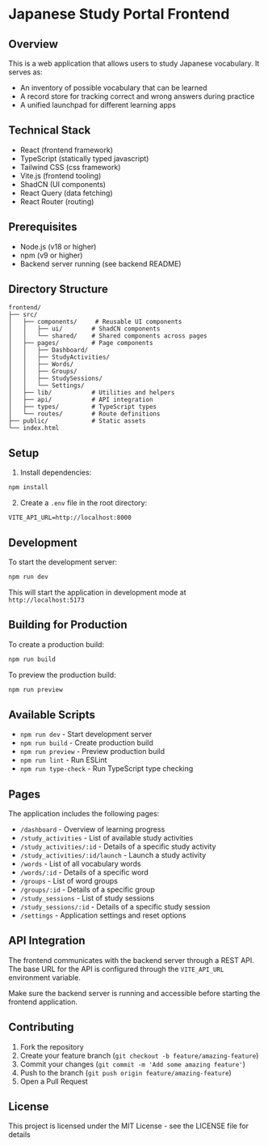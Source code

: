 # Japanese Study Portal Frontend

## Overview

This is a web application that allows users to study Japanese vocabulary. It serves as:
- An inventory of possible vocabulary that can be learned
- A record store for tracking correct and wrong answers during practice
- A unified launchpad for different learning apps

## Technical Stack

- React (frontend framework)
- TypeScript (statically typed javascript)
- Tailwind CSS (css framework)
- Vite.js (frontend tooling)
- ShadCN (UI components)
- React Query (data fetching)
- React Router (routing)

## Prerequisites

- Node.js (v18 or higher)
- npm (v9 or higher)
- Backend server running (see backend README)

## Directory Structure

```
frontend/
├── src/
│   ├── components/     # Reusable UI components
│   │   ├── ui/        # ShadCN components
│   │   └── shared/    # Shared components across pages
│   ├── pages/         # Page components
│   │   ├── Dashboard/
│   │   ├── StudyActivities/
│   │   ├── Words/
│   │   ├── Groups/
│   │   ├── StudySessions/
│   │   └── Settings/
│   ├── lib/           # Utilities and helpers
│   ├── api/           # API integration
│   ├── types/         # TypeScript types
│   └── routes/        # Route definitions
├── public/            # Static assets
└── index.html
```

## Setup

1. Install dependencies:
```bash
npm install
```

2. Create a `.env` file in the root directory:
```env
VITE_API_URL=http://localhost:8000
```

## Development

To start the development server:

```bash
npm run dev
```

This will start the application in development mode at `http://localhost:5173`

## Building for Production

To create a production build:

```bash
npm run build
```

To preview the production build:

```bash
npm run preview
```

## Available Scripts

- `npm run dev` - Start development server
- `npm run build` - Create production build
- `npm run preview` - Preview production build
- `npm run lint` - Run ESLint
- `npm run type-check` - Run TypeScript type checking

## Pages

The application includes the following pages:

- `/dashboard` - Overview of learning progress
- `/study_activities` - List of available study activities
- `/study_activities/:id` - Details of a specific study activity
- `/study_activities/:id/launch` - Launch a study activity
- `/words` - List of all vocabulary words
- `/words/:id` - Details of a specific word
- `/groups` - List of word groups
- `/groups/:id` - Details of a specific group
- `/study_sessions` - List of study sessions
- `/study_sessions/:id` - Details of a specific study session
- `/settings` - Application settings and reset options

## API Integration

The frontend communicates with the backend server through a REST API. The base URL for the API is configured through the `VITE_API_URL` environment variable.

Make sure the backend server is running and accessible before starting the frontend application.

## Contributing

1. Fork the repository
2. Create your feature branch (`git checkout -b feature/amazing-feature`)
3. Commit your changes (`git commit -m 'Add some amazing feature'`)
4. Push to the branch (`git push origin feature/amazing-feature`)
5. Open a Pull Request

## License

This project is licensed under the MIT License - see the LICENSE file for details
